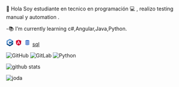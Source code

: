 👋 Hola
Soy estudiante en tecnico en programación 💻 , realizo testing manual y automation .
 
-📚 I’m currently learning c#,Angular,Java,Python.


<code><img height="20" src="https://raw.githubusercontent.com/github/explore/80688e429a7d4ef2fca1e82350fe8e3517d3494d/topics/cpp/cpp.png"></code>
<code><img height="20" src="https://raw.githubusercontent.com/github/explore/80688e429a7d4ef2fca1e82350fe8e3517d3494d/topics/angular/angular.png"></code>
<code><img height="20" src="https://raw.githubusercontent.com/github/explore/80688e429a7d4ef2fca1e82350fe8e3517d3494d/topics/sql/sql.png"></code>
[sql](https://user-images.githubusercontent.com/22152649/88187556-0c3a2600-cc0d-11ea-8522-19fed98848c6.jpg)

![GitHub](https://img.shields.io/badge/-GitHub-181717?style=flat-square&logo=github)
![GitLab](https://img.shields.io/badge/-GitLab-FCA121?style=flat-square&logo=gitlab)
![Python](https://img.shields.io/badge/-Python-black?style=flat-square&logo=Python)





![github stats](https://github-readme-stats.vercel.app/api?username=LorenaMelgarejo&show_icons=true&theme=radical&line_height=27")


![joda](https://user-images.githubusercontent.com/22152649/87807683-ef79a900-c82e-11ea-962e-5d5bf905ac51.gif)




